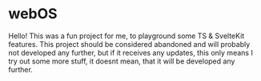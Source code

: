 # webOS

Hello!
This was a fun project for me, to playground some TS & SvelteKit features.
This project should be considered abandoned and will probably not developed any further, but if it receives any updates, this only means I try out some more stuff, it doesnt mean, that it will be developed any further.
